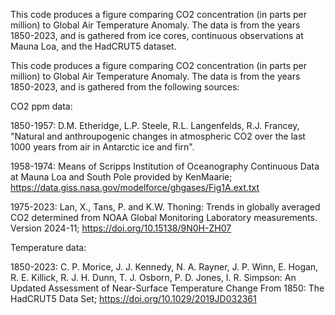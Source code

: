 This code produces a figure comparing CO2 concentration (in parts per million) to Global Air Temperature Anomaly.
The data is from the years 1850-2023, and is gathered from ice cores, continuous observations at Mauna Loa, and the HadCRUT5 dataset.

This code produces a figure comparing CO2 concentration (in parts per million) to Global Air Temperature Anomaly. 
The data is from the years 1850-2023, and is gathered from the following sources:

CO2 ppm data:

1850-1957: D.M. Etheridge, L.P. Steele, R.L. Langenfelds, R.J. Francey, "Natural and anthroupogenic changes in atmospheric CO2 over the last 1000 years from air in Antarctic ice and firn".

1958-1974: Means of Scripps Institution of Oceanography Continuous Data at Mauna Loa and South Pole provided by KenMaarie; https://data.giss.nasa.gov/modelforce/ghgases/Fig1A.ext.txt

1975-2023: Lan, X., Tans, P. and K.W. Thoning: Trends in globally averaged CO2 determined from NOAA Global Monitoring Laboratory measurements. Version 2024-11; https://doi.org/10.15138/9N0H-ZH07

Temperature data:

1850-2023: C. P. Morice, J. J. Kennedy, N. A. Rayner, J. P. Winn, E. Hogan, R. E. Killick, R. J. H. Dunn, T. J. Osborn, P. D. Jones, I. R. Simpson: An Updated Assessment of Near-Surface Temperature Change From 1850: The HadCRUT5 Data Set; https://doi.org/10.1029/2019JD032361
